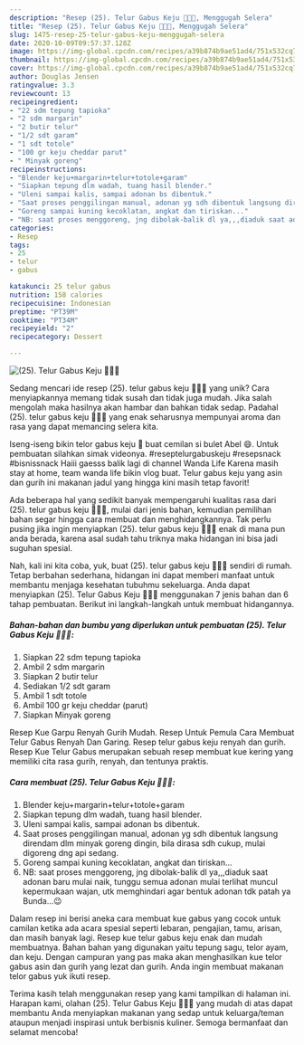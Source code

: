 ```yaml
---
description: "Resep (25). Telur Gabus Keju 🧀🧀🧀, Menggugah Selera"
title: "Resep (25). Telur Gabus Keju 🧀🧀🧀, Menggugah Selera"
slug: 1475-resep-25-telur-gabus-keju-menggugah-selera
date: 2020-10-09T09:57:37.128Z
image: https://img-global.cpcdn.com/recipes/a39b874b9ae51ad4/751x532cq70/25-telur-gabus-keju-🧀🧀🧀-foto-resep-utama.jpg
thumbnail: https://img-global.cpcdn.com/recipes/a39b874b9ae51ad4/751x532cq70/25-telur-gabus-keju-🧀🧀🧀-foto-resep-utama.jpg
cover: https://img-global.cpcdn.com/recipes/a39b874b9ae51ad4/751x532cq70/25-telur-gabus-keju-🧀🧀🧀-foto-resep-utama.jpg
author: Douglas Jensen
ratingvalue: 3.3
reviewcount: 13
recipeingredient:
- "22 sdm tepung tapioka"
- "2 sdm margarin"
- "2 butir telur"
- "1/2 sdt garam"
- "1 sdt totole"
- "100 gr keju cheddar parut"
- " Minyak goreng"
recipeinstructions:
- "Blender keju+margarin+telur+totole+garam"
- "Siapkan tepung dlm wadah, tuang hasil blender."
- "Uleni sampai kalis, sampai adonan bs dibentuk."
- "Saat proses penggilingan manual, adonan yg sdh dibentuk langsung direndam dlm minyak goreng dingin, bila dirasa sdh cukup, mulai digoreng dng api sedang."
- "Goreng sampai kuning kecoklatan, angkat dan tiriskan..."
- "NB: saat proses menggoreng, jng dibolak-balik dl ya,,,diaduk saat adonan baru mulai naik, tunggu semua adonan mulai terlihat muncul kepermukaan wajan, utk memghindari agar bentuk adonan tdk patah ya Bunda...😉"
categories:
- Resep
tags:
- 25
- telur
- gabus

katakunci: 25 telur gabus 
nutrition: 158 calories
recipecuisine: Indonesian
preptime: "PT39M"
cooktime: "PT34M"
recipeyield: "2"
recipecategory: Dessert

---
```



![(25). Telur Gabus Keju 🧀🧀🧀](https://img-global.cpcdn.com/recipes/a39b874b9ae51ad4/751x532cq70/25-telur-gabus-keju-🧀🧀🧀-foto-resep-utama.jpg)

Sedang mencari ide resep (25). telur gabus keju 🧀🧀🧀 yang unik? Cara menyiapkannya memang tidak susah dan tidak juga mudah. Jika salah mengolah maka hasilnya akan hambar dan bahkan tidak sedap. Padahal (25). telur gabus keju 🧀🧀🧀 yang enak seharusnya mempunyai aroma dan rasa yang dapat memancing selera kita.

Iseng-iseng bikin telor gabus keju 🧀 buat cemilan si bulet Abel 😄. Untuk pembuatan silahkan simak videonya. #reseptelurgabuskeju #resepsnack #bisnissnack Haiii gaesss balik lagi di channel Wanda Life Karena masih stay at home, team wanda life bikin vlog buat. Telur gabus keju yang asin dan gurih ini makanan jadul yang hingga kini masih tetap favorit!

Ada beberapa hal yang sedikit banyak mempengaruhi kualitas rasa dari (25). telur gabus keju 🧀🧀🧀, mulai dari jenis bahan, kemudian pemilihan bahan segar hingga cara membuat dan menghidangkannya. Tak perlu pusing jika ingin menyiapkan (25). telur gabus keju 🧀🧀🧀 enak di mana pun anda berada, karena asal sudah tahu triknya maka hidangan ini bisa jadi suguhan spesial.


Nah, kali ini kita coba, yuk, buat (25). telur gabus keju 🧀🧀🧀 sendiri di rumah. Tetap berbahan sederhana, hidangan ini dapat memberi manfaat untuk membantu menjaga kesehatan tubuhmu sekeluarga. Anda dapat menyiapkan (25). Telur Gabus Keju 🧀🧀🧀 menggunakan 7 jenis bahan dan 6 tahap pembuatan. Berikut ini langkah-langkah untuk membuat hidangannya.

<!--inarticleads1-->

##### Bahan-bahan dan bumbu yang diperlukan untuk pembuatan (25). Telur Gabus Keju 🧀🧀🧀:

1. Siapkan 22 sdm tepung tapioka
1. Ambil 2 sdm margarin
1. Siapkan 2 butir telur
1. Sediakan 1/2 sdt garam
1. Ambil 1 sdt totole
1. Ambil 100 gr keju cheddar (parut)
1. Siapkan  Minyak goreng


Resep Kue Garpu Renyah Gurih Mudah. Resep Untuk Pemula Cara Membuat Telur Gabus Renyah Dan Garing. Resep telur gabus keju renyah dan gurih. Resep Kue Telur Gabus merupakan sebuah resep membuat kue kering yang memiliki cita rasa gurih, renyah, dan tentunya praktis. 

<!--inarticleads2-->

##### Cara membuat (25). Telur Gabus Keju 🧀🧀🧀:

1. Blender keju+margarin+telur+totole+garam
1. Siapkan tepung dlm wadah, tuang hasil blender.
1. Uleni sampai kalis, sampai adonan bs dibentuk.
1. Saat proses penggilingan manual, adonan yg sdh dibentuk langsung direndam dlm minyak goreng dingin, bila dirasa sdh cukup, mulai digoreng dng api sedang.
1. Goreng sampai kuning kecoklatan, angkat dan tiriskan...
1. NB: saat proses menggoreng, jng dibolak-balik dl ya,,,diaduk saat adonan baru mulai naik, tunggu semua adonan mulai terlihat muncul kepermukaan wajan, utk memghindari agar bentuk adonan tdk patah ya Bunda...😉


Dalam resep ini berisi aneka cara membuat kue gabus yang cocok untuk camilan ketika ada acara spesial seperti lebaran, pengajian, tamu, arisan, dan masih banyak lagi. Resep kue telur gabus keju enak dan mudah membuatnya. Bahan bahan yang digunakan yaitu tepung sagu, telor ayam, dan keju. Dengan campuran yang pas maka akan menghasilkan kue telor gabus asin dan gurih yang lezat dan gurih. Anda ingin membuat makanan telor gabus yuk ikuti resep. 

Terima kasih telah menggunakan resep yang kami tampilkan di halaman ini. Harapan kami, olahan (25). Telur Gabus Keju 🧀🧀🧀 yang mudah di atas dapat membantu Anda menyiapkan makanan yang sedap untuk keluarga/teman ataupun menjadi inspirasi untuk berbisnis kuliner. Semoga bermanfaat dan selamat mencoba!
